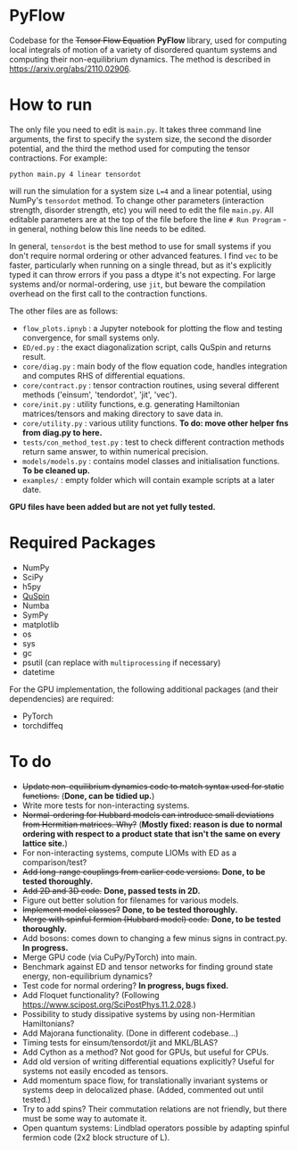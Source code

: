 # PyFlow

Codebase for the ~~Tensor Flow Equation~~ **PyFlow** library, used for computing local integrals of motion of a variety of disordered quantum systems and computing their non-equilibrium dynamics. The method is described in https://arxiv.org/abs/2110.02906.

# How to run

The only file you need to edit is `main.py`. It takes three command line arguments, the first to specify the system size, the second the disorder potential, and the third the method used for computing the tensor contractions. For example:

```
python main.py 4 linear tensordot
```

will run the simulation for a system size `L=4` and a linear potential, using NumPy's `tensordot` method. To change other parameters (interaction strength, disorder strength, etc) you will need to edit the file `main.py`. All editable parameters are at the top of the file before the line `# Run Program` - in general, nothing below this line needs to be edited.

In general, `tensordot` is the best method to use for small systems if you don't require normal ordering or other advanced features. I find `vec` to be faster, particularly when running on a single thread, but as it's explicitly typed it can throw errors if you pass a dtype it's not expecting. For large systems and/or normal-ordering, use `jit`, but beware the compilation overhead on the first call to the contraction functions.

The other files are as follows:

* `flow_plots.ipnyb` : a Jupyter notebook for plotting the flow and testing convergence, for small systems only.
* `ED/ed.py` : the exact diagonalization script, calls QuSpin and returns result.
* `core/diag.py` : main body of the flow equation code, handles integration and computes RHS of differential equations.
* `core/contract.py` : tensor contraction routines, using several different methods ('einsum', 'tendordot', 'jit', 'vec').
* `core/init.py` : utility functions, e.g. generating Hamiltonian matrices/tensors and making directory to save data in.
* `core/utility.py` : various utility functions. **To do: move other helper fns from diag.py to here.**
* `tests/con_method_test.py` : test to check different contraction methods return same answer, to within numerical precision.
* `models/models.py` : contains model classes and initialisation functions. **To be cleaned up.**
* `examples/` : empty folder which will contain example scripts at a later date.

**GPU files have been added but are not yet fully tested.**

# Required Packages

* NumPy
* SciPy
* h5py
* [QuSpin](https://weinbe58.github.io/QuSpin/)
* Numba
* SymPy
* matplotlib
* os 
* sys
* gc 
* psutil (can replace with `multiprocessing` if necessary)
* datetime 

For the GPU implementation, the following additional packages (and their dependencies) are required:

* PyTorch
* torchdiffeq

# To do 

* ~~Update non-equilibrium dynamics code to match syntax used for static functions.~~ (**Done, can be tidied up.**)
* Write more tests for non-interacting systems.
* ~~Normal-ordering for Hubbard models can introduce small deviations from Hermitian matrices. Why?~~ (**Mostly fixed: reason is due to normal ordering with respect to a product state that isn't the same on every lattice site.**)
* For non-interacting systems, compute LIOMs with ED as a comparison/test? 
* ~~Add long-range couplings from earlier code versions.~~ **Done, to be tested thoroughly.**
* ~~Add 2D and 3D code.~~ **Done, passed tests in 2D.**
* Figure out better solution for filenames for various models.
* ~~Implement model classes?~~ **Done, to be tested thoroughly.**
* ~~Merge with spinful fermion (Hubbard model) code.~~ **Done, to be tested thoroughly.**
* Add bosons: comes down to changing a few minus signs in contract.py. **In progress.**
* Merge GPU code (via CuPy/PyTorch) into main.
* Benchmark against ED and tensor networks for finding ground state energy, non-equilibrium dynamics?
* Test code for normal ordering? **In progress, bugs fixed.**
* Add Floquet functionality? (Following https://www.scipost.org/SciPostPhys.11.2.028.)
* Possibility to study dissipative systems by using non-Hermitian Hamiltonians?
* Add Majorana functionality. (Done in different codebase...)
* Timing tests for einsum/tensordot/jit and MKL/BLAS?
* Add Cython as a method? Not good for GPUs, but useful for CPUs.
* Add old version of writing differential equations explicitly? Useful for systems not easily encoded as tensors.
* Add momentum space flow, for translationally invariant systems or systems deep in delocalized phase. (Added, commented out until tested.)
* Try to add spins? Their commutation relations are not friendly, but there must be some way to automate it.
* Open quantum systems: Lindblad operators possible by adapting spinful fermion code (2x2 block structure of L).
